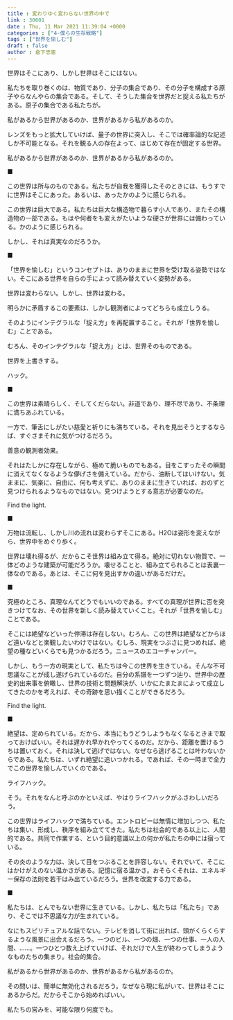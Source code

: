 ```yaml
---
title : 変わりゆく変わらない世界の中で
link : 30601
date : Thu, 11 Mar 2021 11:39:04 +0000
categories : ["4-僕らの生存戦略"]
tags : ["世界を愉しむ"]
draft : false
author : 倉下忠憲
---
```


世界はそこにあり、しかし世界はそこにはない。

私たちを取り巻くのは、物質であり、分子の集合であり、その分子を構成する原子やらなんやらの集合である。そして、そうした集合を世界だと捉える私たちがある。原子の集合である私たちが。

私があるから世界があるのか、世界があるから私があるのか。

レンズをもっと拡大していけば、量子の世界に突入し、そこでは確率論的な記述しか不可能となる。それを観る人の存在よって、はじめて存在が固定する世界。

私があるから世界があるのか、世界があるから私があるのか。

■

この世界は所与のものである。私たちが自我を獲得したそのときには、もうすでに世界はそこにあった。あるいは、あったかのように感じられる。

この世界は巨大である。私たちは巨大な構造物で暮らす小人であり、またその構造物の一部である。もはや何者をも変えがたいような硬さが世界には備わっている。かのように感じられる。

しかし、それは真実なのだろうか。

■

「世界を愉しむ」というコンセプトは、ありのままに世界を受け取る姿勢ではない。そこにある世界を自らの手によって読み替えていく姿勢がある。

世界は変わらない。しかし、世界は変わる。

明らかに矛盾するこの要素は、しかし観測者によってどちらも成立しうる。

そのようにインテグラルな「捉え方」を再配置すること。それが「世界を愉しむ」ことである。

むろん、そのインテグラルな「捉え方」とは、世界そのものである。

世界を上書きする。

ハック。

■

この世界は素晴らしく、そしてくだらない。非道であり、理不尽であり、不条理に満ちあふれている。

一方で、筆舌にしがたい慈愛と祈りにも満ちている。それを見出そうとするならば、すぐさまそれに気がつけるだろう。

善意の観測者効果。

それはたしかに存在しながら、極めて脆いものでもある。目をこすったその瞬間に消えてなくなるような儚げさを備えている。だから、油断してはいけない。気ままに、気楽に、自由に、何も考えずに、ありのままに生きていれば、おのずと見つけられるようなものではない。見つけようとする意志が必要なのだ。

Find the light.

■

万物は流転し、しかし川の流れは変わらずそこにある。H2Oは姿形を変えながら、世界中をめぐり歩く。

世界は壊れ得るが、だからこそ世界は組み立て得る。絶対に切れない物質で、一体どのような建築が可能だろうか。壊せることと、組み立てられることは表裏一体なのである。あとは、そこに何を見出すかの違いがあるだけだ。

■

究極のところ、真理なんてどうでもいいのである。すべての真理が世界に否を突きつけてなお、その世界を新しく読み替えていくこと。それが「世界を愉しむ」ことである。

そこには絶望などいった停滞は存在しない。むろん、この世界は絶望などからほど遠いなどと楽観したいわけではない。むしろ、現実をつぶさに見つめれば、絶望の種などいくらでも見つかるだろう。ニュースのエコーチャンバー。

しかし、もう一方の現実として、私たちは今この世界を生きている。そんな不可思議なことが成し遂げられているのだ。自分の系譜を一つずつ辿り、世界中の歴史的出来事を俯瞰し、世界の技術と問題解決が、いかにたまたまによって成立してきたのかを考えれば、その奇跡を思い描くことができるだろう。

Find the light.

■

絶望は、定められている。だから、本当にもうどうしようもなくなるときまで取っておけばいい。それは遅かれ早かれやってくるのだ。だから、距離を置けるうちは置いておく。それは決して逃げではない。なぜなら逃げることは叶わないからである。私たちは、いずれ絶望に追いつかれる。であれば、その一時まで全力でこの世界を愉しんでいくのである。

ライフハック。

そう。それをなんと呼ぶのかといえば、やはりライフハックがふさわしいだろう。

この世界はライフハックで満ちている。エントロピーは無情に増加しつつ、私たちは集い、形成し、秩序を組み立ててきた。私たちは社会的である以上に、人間的である。共同で作業する、という目的意識以上の何かが私たちの中には宿っている。

その炎のような力は、決して目をつぶることを許容しない。それでいて、そこにはかけがえのない温かさがある。記憶に宿る温かさ。おそらくそれは、エネルギー保存の法則を若干はみ出ているだろう。世界を改変する力である。

■

私たちは、とんでもない世界に生きている。しかし、私たちは「私たち」であり、そこでは不思議な力が生まれている。

なにもスピリチュアルな話でない。テレビを消して街に出れば、頭がくらくらするような風景に出会えるだろう。一つのビル、一つの畑、一つの仕事、一人の人間、……。一つひとつ数え上げていけば、それだけで人生が終わってしまうようなものたちの集まり。社会的集合。

私があるから世界があるのか、世界があるから私があるのか。

その問いは、簡単に無効化されるだろう。なぜなら現に私がいて、世界はそこにあるからだ。だからそこから始めればいい。

私たちの営みを、可能な限り何度でも。